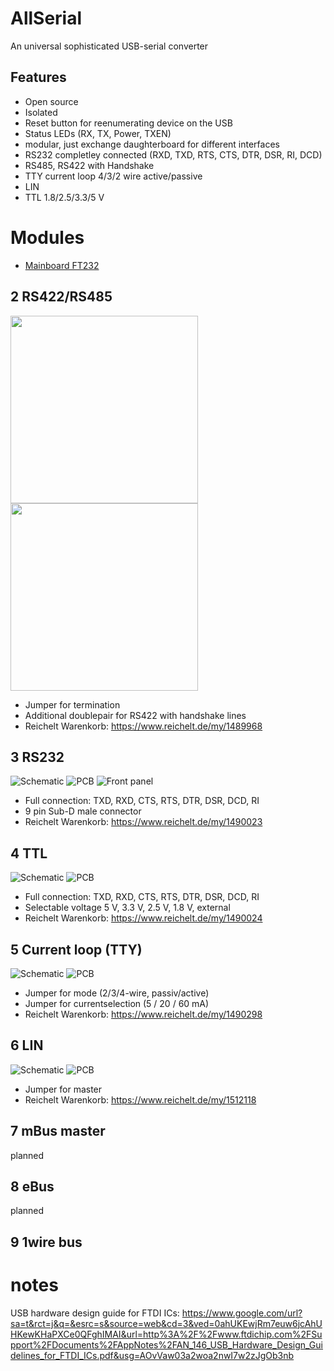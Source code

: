 # AllSerial
An universal sophisticated USB-serial converter

## Features
- Open source
- Isolated
- Reset button for reenumerating device on the USB
- Status LEDs (RX, TX, Power, TXEN)
- modular, just exchange daughterboard for different interfaces
- RS232 completley connected (RXD, TXD, RTS, CTS, DTR, DSR, RI, DCD)
- RS485, RS422 with Handshake
- TTY current loop 4/3/2 wire active/passive
- LIN
- TTL 1.8/2.5/3.3/5 V

# Modules
* [Mainboard FT232](1A_MAIN_FTDI/)

## 2 RS422/RS485
<img src="2_RS485_RS422/2_RS485_RS422_SCHEM.png" height="300"><img src="2_RS485_RS422/2_RS485_RS422_BOARD.png" height="300">
* Jumper for termination
* Additional doublepair for RS422 with handshake lines
* Reichelt Warenkorb: https://www.reichelt.de/my/1489968

## 3 RS232
![Schematic](./3_RS232/3_RS232_SCHEM.png)
![PCB](./3_RS232/3_RS232_BOARD.png)
![Front panel](./3_RS232/FRONT.svg)
* Full connection: TXD, RXD, CTS, RTS, DTR, DSR, DCD, RI
* 9 pin Sub-D male connector
* Reichelt Warenkorb: https://www.reichelt.de/my/1490023

## 4 TTL
![Schematic](./4_TTL/4_TTL_SCHEM.png)
![PCB](./4_TTL/4_TTL_BOARD.png)
* Full connection: TXD, RXD, CTS, RTS, DTR, DSR, DCD, RI
* Selectable voltage 5 V, 3.3 V, 2.5 V, 1.8 V, external
* Reichelt Warenkorb: https://www.reichelt.de/my/1490024

## 5 Current loop (TTY)
![![Schematic](./4_TTL/4_TTL_SCHEM.png)](./5_TTY/5_TTY_SCHEM.png)
![PCB](./5_TTY/5_TTY_BOARD.png)
* Jumper for mode (2/3/4-wire, passiv/active)
* Jumper for currentselection (5 / 20 / 60 mA)
* Reichelt Warenkorb: https://www.reichelt.de/my/1490298

## 6 LIN
![![Schematic](./4_TTL/4_TTL_SCHEM.png)](./6_LIN/6_LIN_SCHEM.png)
![PCB](./6_LIN/6_lin_board.png)
* Jumper for master
* Reichelt Warenkorb: https://www.reichelt.de/my/1512118

## 7 mBus master
planned

## 8 eBus
planned

## 9 1wire bus

# notes
USB hardware design guide for FTDI ICs: https://www.google.com/url?sa=t&rct=j&q=&esrc=s&source=web&cd=3&ved=0ahUKEwjRm7euw6jcAhUHKewKHaPXCe0QFghIMAI&url=http%3A%2F%2Fwww.ftdichip.com%2FSupport%2FDocuments%2FAppNotes%2FAN_146_USB_Hardware_Design_Guidelines_for_FTDI_ICs.pdf&usg=AOvVaw03a2woa2nwI7w2zJgOb3nb